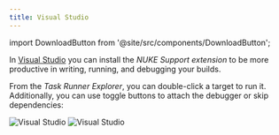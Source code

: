 ```yaml
---
title: Visual Studio
---
```


import DownloadButton from '@site/src/components/DownloadButton';

<DownloadButton url="/download/visual-studio" />

In [Visual Studio](https://visualstudio.microsoft.com/) you can install the _NUKE Support extension_ to be more productive in writing, running, and debugging your builds.

From the _Task Runner Explorer_, you can double-click a target to run it. Additionally, you can use toggle buttons to attach the debugger or skip dependencies:

![Visual Studio](visual-studio-light.webp#gh-light-mode-only)
![Visual Studio](visual-studio-dark.webp#gh-dark-mode-only)
